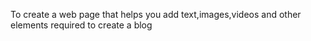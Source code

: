 To create a web page that helps you add text,images,videos and other elements required to create a blog
